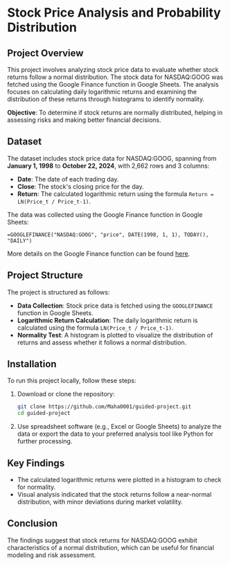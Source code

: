 # **Stock Price Analysis and Probability Distribution**

## **Project Overview**
This project involves analyzing stock price data to evaluate whether stock returns follow a normal distribution. The stock data for NASDAQ:GOOG was fetched using the Google Finance function in Google Sheets. The analysis focuses on calculating daily logarithmic returns and examining the distribution of these returns through histograms to identify normality.

**Objective**: To determine if stock returns are normally distributed, helping in assessing risks and making better financial decisions.

## **Dataset**
The dataset includes stock price data for NASDAQ:GOOG, spanning from **January 1, 1998** to **October 22, 2024**, with 2,662 rows and 3 columns:
- **Date**: The date of each trading day.
- **Close**: The stock's closing price for the day.
- **Return**: The calculated logarithmic return using the formula `Return = LN(Price_t / Price_t-1)`.

The data was collected using the Google Finance function in Google Sheets:
```plaintext
=GOOGLEFINANCE("NASDAQ:GOOG", "price", DATE(1998, 1, 1), TODAY(), "DAILY")
```

More details on the Google Finance function can be found [here](https://support.google.com/docs/answer/3093281?hl=en).

## **Project Structure**
The project is structured as follows:
- **Data Collection**: Stock price data is fetched using the `GOOGLEFINANCE` function in Google Sheets.
- **Logarithmic Return Calculation**: The daily logarithmic return is calculated using the formula `LN(Price_t / Price_t-1)`.
- **Normality Test**: A histogram is plotted to visualize the distribution of returns and assess whether it follows a normal distribution.
  
## **Installation**
To run this project locally, follow these steps:
1. Download or clone the repository:
    ```bash
    git clone https://github.com/Maha0001/guided-project.git
    cd guided-project
    ```
2. Use spreadsheet software (e.g., Excel or Google Sheets) to analyze the data or export the data to your preferred analysis tool like Python for further processing.

## **Key Findings**
- The calculated logarithmic returns were plotted in a histogram to check for normality.
- Visual analysis indicated that the stock returns follow a near-normal distribution, with minor deviations during market volatility.

## **Conclusion**
The findings suggest that stock returns for NASDAQ:GOOG exhibit characteristics of a normal distribution, which can be useful for financial modeling and risk assessment.
